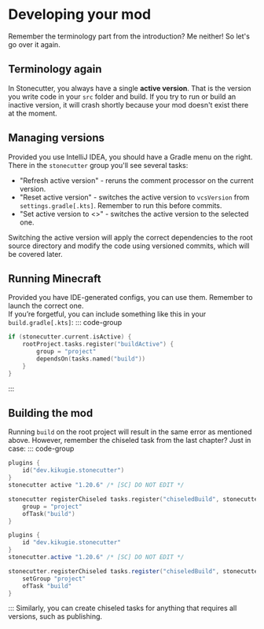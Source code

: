 # Developing your mod
Remember the terminology part from the introduction? Me neither! So let's go over it again.

## Terminology again
In Stonecutter, you always have a single **active version**.
That is the version you write code in your `src` folder and build.
If you try to run or build an inactive version, it will crash shortly because your mod doesn't exist there at the moment.

## Managing versions
Provided you use IntelliJ IDEA, you should have a Gradle menu on the right.
There in the `stonecutter` group you'll see several tasks:
- "Refresh active version" - reruns the comment processor on the current version.
- "Reset active version" - switches the active version to `vcsVersion` from `settings.gradle[.kts]`. Remember to run this before commits.
- "Set active version to <>" - switches the active version to the selected one.

Switching the active version will apply the correct dependencies to the root source directory 
and modify the code using versioned commits, which will be covered later.

## Running Minecraft
Provided you have IDE-generated configs, you can use them.
Remember to launch the correct one.  
If you’re forgetful, you can include something like this in your `build.gradle[.kts]`:
::: code-group
```kotlin [build.gradle[.kts]]
if (stonecutter.current.isActive) {
    rootProject.tasks.register("buildActive") {
        group = "project"
        dependsOn(tasks.named("build"))
    }
}
```
:::

## Building the mod
Running `build` on the root project will result in the same error as mentioned above.
However, remember the chiseled task from the last chapter? Just in case:
::: code-group
```kotlin [stonecutter.gradle.kts]
plugins {
    id("dev.kikugie.stonecutter")
}
stonecutter active "1.20.6" /* [SC] DO NOT EDIT */

stonecutter registerChiseled tasks.register("chiseledBuild", stonecutter.chiseled) { // [!code focus:4]
    group = "project"
    ofTask("build")
}
```
```groovy [stonecutter.gradle]
plugins {
    id "dev.kikugie.stonecutter"
}
stonecutter.active "1.20.6" /* [SC] DO NOT EDIT */

stonecutter.registerChiseled tasks.register("chiseledBuild", stonecutter.chiseled) { // [!code focus:4]
    setGroup "project"
    ofTask "build"
}
```
:::
Similarly, you can create chiseled tasks for anything that requires all versions, such as publishing.